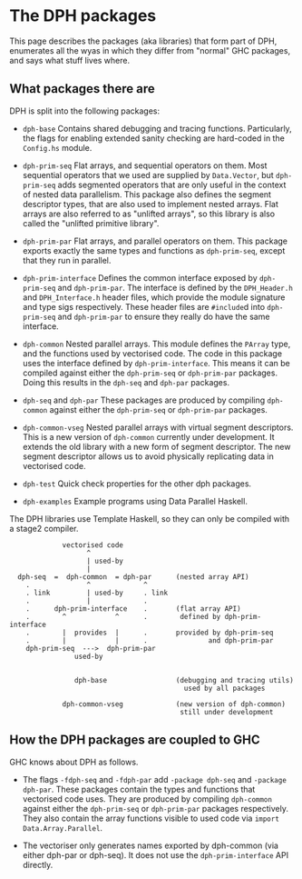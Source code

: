 # The DPH packages


This page describes the packages (aka libraries) that form part of DPH, enumerates all the wyas in which they differ from "normal" GHC packages, and says what stuff lives where.

## What packages there are


DPH is split into the following packages:

- `dph-base`
   Contains shared debugging and tracing functions. Particularly, the flags for enabling extended sanity checking are hard-coded in the `Config.hs` module.

- `dph-prim-seq`
   Flat arrays, and sequential operators on them. Most sequential operators that we used are supplied by `Data.Vector`, but `dph-prim-seq` adds segmented operators that are only useful in the context of nested data parallelism. This package also defines the segment descriptor types, that are also used to implement nested arrays. Flat arrays are also referred to as "unlifted arrays", so this library is also called the "unlifted primitive library".

- `dph-prim-par`
   Flat arrays, and parallel operators on them. This package exports exactly the same types and functions as `dph-prim-seq`, except that they run in parallel. 

- `dph-prim-interface`
   Defines the common interface exposed by `dph-prim-seq` and `dph-prim-par`. The interface is defined by the `DPH_Header.h` and `DPH_Interface.h` header files, which provide the module signature and type sigs respectively. These header files are `#include`d into `dph-prim-seq` and `dph-prim-par` to ensure they really do have the same interface.

- `dph-common`
    Nested parallel arrays. This module defines the `PArray` type, and the functions used by vectorised code. The code in this package uses the interface defined by `dph-prim-interface`. This means it can be compiled against either the `dph-prim-seq` or `dph-prim-par` packages. Doing this results in the `dph-seq` and `dph-par` packages.

- `dph-seq` and `dph-par`
   These packages are produced by compiling `dph-common` against either the `dph-prim-seq` or `dph-prim-par` packages.

- `dph-common-vseg`
   Nested parallel arrays with virtual segment descriptors. This is a new version of `dph-common` currently under development. It extends the old library with a new form of segment descriptor. The new segment descriptor allows us to avoid physically replicating data in vectorised code.

- `dph-test`
   Quick check properties for the other dph packages.

- `dph-examples`
   Example programs using Data Parallel Haskell.


The DPH libraries use Template Haskell, so they can only be compiled with a stage2 compiler.

```wiki
             vectorised code
                   ^ 
                   | used-by
                   |
  dph-seq  =  dph-common  = dph-par      (nested array API)
    .              ^             ^
    . link         | used-by     . link
    .              |             .
    .      dph-prim-interface    .       (flat array API)
    .        ^            ^      .        defined by dph-prim-interface
    .        |  provides  |      .       provided by dph-prim-seq 
    .        |            |      .               and dph-prim-par
    dph-prim-seq  --->  dph-prim-par
                used-by
             
             
                dph-base                 (debugging and tracing utils)
                                           used by all packages

             dph-common-vseg             (new version of dph-common)
                                          still under development
```

## How the DPH packages are coupled to GHC


GHC knows about DPH as follows.

- The flags `-fdph-seq` and `-fdph-par` add `-package dph-seq` and `-package dph-par`. These packages contain the types and functions that vectorised code uses. They are produced by compiling `dph-common` against either the `dph-prim-seq` or `dph-prim-par` packages respectively. They also contain the array functions visible to used code via `import Data.Array.Parallel`.

- The vectoriser only generates names exported by dph-common (via either dph-par or dph-seq). It does not use the `dph-prim-interface` API directly.
